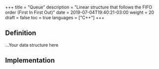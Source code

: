 +++
title = "Queue"
description = "Linear structure that follows the FIFO order (First In First Out)"
date = 2019-07-04T19:40:21-03:00
weight = 20
draft = false
toc = true
languages = ["C++"]
+++
<h2 class="title is-4"> Definition </h2>

...Your data structure here

<h2 class="title is-4"> Implementation </h2>